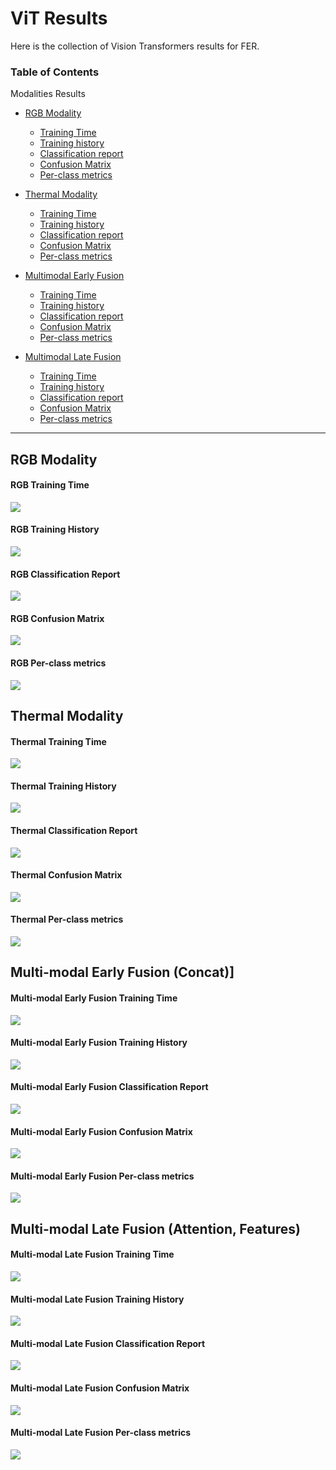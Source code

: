 
# ViT Results
Here is the collection of Vision Transformers results for FER.


### Table of Contents 
Modalities Results
- [RGB Modality](#rgb-modality)
  - [Training Time](#rgb-training-time) 
  - [Training history](#rgb-training-history)
  - [Classification report](#rgb-classification-report)
  - [Confusion Matrix](#rgb-confusion-matrix)
  - [Per-class metrics](#rgb-per-class-metrics)

- [Thermal Modality](#thermal-modality)
  - [Training Time](#thermal-training-time) 
  - [Training history](#thermal-training-history)
  - [Classification report](#thermal-classification-report)
  - [Confusion Matrix](#thermal-confusion-matrix)
  - [Per-class metrics](#thermal-per-class-metrics)

- [Multimodal Early Fusion](#multi-modal-early-fusion-concat)
  - [Training Time](#multi-modal-early-fusion-training-time) 
  - [Training history](#multi-modal-early-fusion-training-history)
  - [Classification report](#multi-modal-early-fusion-classification-report)
  - [Confusion Matrix](#multi-modal-early-fusion-confusion-matrix)
  - [Per-class metrics](#multi-modal-early-fusion-per-class-metrics)

- [Multimodal Late Fusion](#multi-modal-late-fusion-attention-features)
  - [Training Time](#multi-modal-late-fusion-training-time) 
  - [Training history](#multi-modal-late-fusion-training-history)
  - [Classification report](#multi-modal-late-fusion-classification-report)
  - [Confusion Matrix](#multi-modal-late-fusion-confusion-matrix)
  - [Per-class metrics](#multi-modal-late-fusion-per-class-metrics)

___ 

## RGB Modality

#### RGB Training Time
<img src="evaluation_results/RGB/30Ep_single_training_rgb/multimodal_vit_fer_rgb_20250822_145743/training_min_rgb.png">

#### RGB Training History
<img src="evaluation_results/RGB/30Ep_single_training_rgb/multimodal_vit_fer_rgb_20250822_145743/training_history.png">

#### RGB Classification Report
<img src="evaluation_results/RGB/30Ep_single_training_rgb/multimodal_vit_fer_rgb_20250822_145743/rgb_classification_table.png">

#### RGB Confusion Matrix
<img src="evaluation_results/RGB/30Ep_single_training_rgb/multimodal_vit_fer_rgb_20250822_145743/confusion_matrix_normalized.png">

#### RGB Per-class metrics
<img src="evaluation_results/RGB/30Ep_single_training_rgb/multimodal_vit_fer_rgb_20250822_145743/per_class_metrics.png">



## Thermal Modality

#### Thermal Training Time
<img src="evaluation_results/Thermal/30Ep_single_training_thermal/multimodal_vit_fer_thermal_20250822_193734/training_min_thermal.png">

#### Thermal Training History
<img src="evaluation_results/Thermal/30Ep_single_training_thermal/multimodal_vit_fer_thermal_20250822_193734/training_history.png">

#### Thermal Classification Report
<img src="evaluation_results/Thermal/30Ep_single_training_thermal/multimodal_vit_fer_thermal_20250822_193734/thermal_classification_table.png">

#### Thermal Confusion Matrix
<img src="evaluation_results/Thermal/30Ep_single_training_thermal/multimodal_vit_fer_thermal_20250822_193734/confusion_matrix_normalized.png">

#### Thermal Per-class metrics
<img src="evaluation_results/Thermal/30Ep_single_training_thermal/multimodal_vit_fer_thermal_20250822_193734/per_class_metrics.png">



## Multi-modal Early Fusion (Concat)]

#### Multi-modal Early Fusion Training Time
<img src="evaluation_results/Combined_EarlyFusion/30Ep_training_early_fusion/multimodal_vit_fer_combined_20250821_104017/training_min_earlyfusion.png">

#### Multi-modal Early Fusion Training History
<img src="evaluation_results/Combined_EarlyFusion/30Ep_training_early_fusion/multimodal_vit_fer_combined_20250821_104017/training_history.png">

#### Multi-modal Early Fusion Classification Report
<img src="evaluation_results/Combined_EarlyFusion/30Ep_training_early_fusion/multimodal_vit_fer_combined_20250821_104017/combinedEarly_classification_table.png">

#### Multi-modal Early Fusion Confusion Matrix
<img src="evaluation_results/Combined_EarlyFusion/30Ep_training_early_fusion/multimodal_vit_fer_combined_20250821_104017/confusion_matrix_normalized.png">

#### Multi-modal Early Fusion Per-class metrics
<img src="evaluation_results/Combined_EarlyFusion/30Ep_training_early_fusion/multimodal_vit_fer_combined_20250821_104017/per_class_metrics.png">


## Multi-modal Late Fusion (Attention, Features)

#### Multi-modal Late Fusion Training Time
<img src="evaluation_results/Combined_LateFusion/30Ep_training_late_fusion/multimodal_vit_fer_combined_20250824_124943/training_min_latefusion.png">

#### Multi-modal Late Fusion Training History
<img src="evaluation_results/Combined_LateFusion/30Ep_training_late_fusion/multimodal_vit_fer_combined_20250824_124943/training_history.png">

#### Multi-modal Late Fusion Classification Report
<img src="evaluation_results/Combined_LateFusion/30Ep_training_late_fusion/multimodal_vit_fer_combined_20250824_124943/combinedLate_classification_table.png">

#### Multi-modal Late Fusion Confusion Matrix
<img src="evaluation_results/Combined_LateFusion/30Ep_training_late_fusion/multimodal_vit_fer_combined_20250824_124943/confusion_matrix_normalized.png">

#### Multi-modal Late Fusion Per-class metrics
<img src="evaluation_results/Combined_LateFusion/30Ep_training_late_fusion/multimodal_vit_fer_combined_20250824_124943/per_class_metrics.png">
